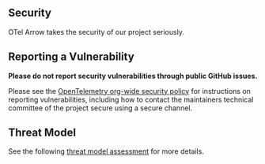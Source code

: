 ## Security

OTel Arrow takes the security of our project seriously.

## Reporting a Vulnerability

**Please do not report security vulnerabilities through public GitHub issues.**

Please see the [OpenTelemetry org-wide security
policy](https://github.com/open-telemetry/.github/blob/main/SECURITY.md)
for instructions on reporting vulnerabilities, including how to
contact the maintainers technical committee of the project secure
using a secure channel.

## Threat Model

See the following [threat model assessment](docs/threat_model_assessment.md) for more details.
